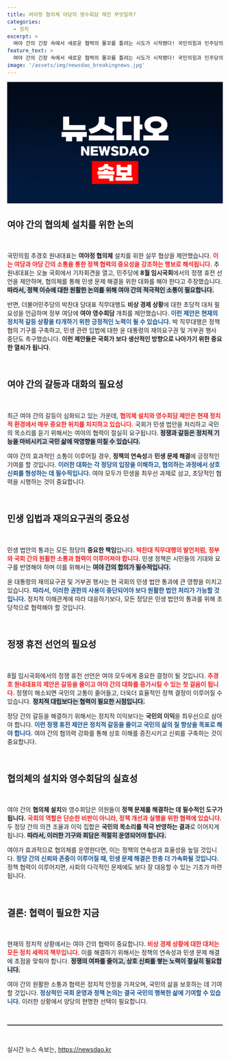 ```yaml
---
title: 여야정 협의체 야당의 영수회담 제안 무엇일까?
categories:
  - 정치
excerpt: >
  여야 간의 긴장 속에서 새로운 협력의 물꼬를 틀려는 시도가 시작됐다! 국민의힘과 민주당의 원내대표들이 초당적 대처를 강조하며 협의체 설치와 영수회담을 제안. 정치의 새로운 전환점이 될까?
feature_text: >
  여야 간의 긴장 속에서 새로운 협력의 물꼬를 틀려는 시도가 시작됐다! 국민의힘과 민주당의 원내대표들이 초당적 대처를 강조하며 협의체 설치와 영수회담을 제안. 정치의 새로운 전환점이 될까?
image: '/assets/img/newsdao_breakingnews.jpg'
---
```


<p><img src="/assets/img/newsdao_breakingnews.jpg" alt="cryptoinkorea 속보" /></p>

<h2 data-ke-size="size26">여야 간의 협의체 설치를 위한 논의</h2>

<p data-ke-size="size16">&nbsp;</p>

<p>국민의힘 추경호 원내대표는 <strong>여야정 협의체</strong> 설치를 위한 실무 협상을 제안했습니다. <b><span style="color: #ee2323;">이는 여당과 야당 간의 소통을 통한 정책 협력의 중요성을 강조하는 행보로 해석됩니다.</span></b> 추 원내대표는 오늘 국회에서 기자회견을 열고, 민주당에 <strong>8월 임시국회</strong>에서의 정쟁 휴전 선언을 제안하며, 협의체를 통해 민생 문제 해결을 위한 대화를 해야 한다고 주장했습니다. <b><span style="background-color: #21538527;">따라서, 정책 이슈에 대한 원활한 논의를 위해 여야 간의 적극적인 소통이 필요합니다.</span></b> </p>

<p>반면, 더불어민주당의 박찬대 당대표 직무대행도 <strong>비상 경제 상황</strong>에 대한 초당적 대처 필요성을 언급하며 정부 여당에 <strong>여야 영수회담</strong> 개최를 제안했습니다. <b><span style="color: #1a5490;">이런 제안은 현재의 정치적 갈등 상황을 타개하기 위한 긍정적인 노력이 될 수 있습니다.</span></b> 박 직무대행은 정책 협의 기구를 구축하고, 민생 관련 입법에 대한 윤 대통령의 재의요구권 및 거부권 행사 중단도 촉구했습니다. <b>이런 제안들은 국회가 보다 생산적인 방향으로 나아가기 위한 중요한 열쇠가 됩니다.</b></p>

<p data-ke-size="size16">&nbsp;</p>

<h2 data-ke-size="size26">여야 간의 갈등과 대화의 필요성</h2>

<p data-ke-size="size16">&nbsp;</p>

<p>최근 여야 간의 갈등이 심화되고 있는 가운데, <b><span style="color: #ee2323;">협의체 설치와 영수회담 제안은 현재 정치적 환경에서 매우 중요한 위치를 차지하고 있습니다.</span></b> 국회가 민생 법안을 처리하고 국민의 목소리를 듣기 위해서는 여야의 협력이 절실히 요구됩니다. <b><span style="background-color: #21538527;">정쟁과 갈등은 정치적 기능을 마비시키고 국민 삶에 악영향을 미칠 수 있습니다.</span></b> </p>

<p>여야 간의 효과적인 소통이 이루어질 경우, <strong>정책의 연속성</strong>과 <strong>민생 문제 해결</strong>에 긍정적인 기여를 할 것입니다. <b><span style="color: #1a5490;">이러한 대화는 각 정당의 입장을 이해하고, 협의하는 과정에서 상호 신뢰를 형성하는 데 필수적입니다.</span></b> 여야 모두가 민생을 최우선 과제로 삼고, 초당적인 협력을 시행하는 것이 중요합니다.</p>

<p data-ke-size="size16">&nbsp;</p>

<h2 data-ke-size="size26">민생 입법과 재의요구권의 중요성</h2>

<p data-ke-size="size16">&nbsp;</p>

<p>민생 법안의 통과는 모든 정당의 <strong>중요한 책임</strong>입니다. <b><span style="color: #ee2323;">박찬대 직무대행의 발언처럼, 정부와 국회 간의 원활한 소통과 협력이 이루어져야 합니다.</span></b> 민생 정책은 시민들의 기대와 요구를 반영해야 하며 이를 위해서는 <b><span style="background-color: #21538527;">여야 간의 합의가 필수적입니다.</span></b> </p>

<p>윤 대통령의 재의요구권 및 거부권 행사는 현 국회의 민생 법안 통과에 큰 영향을 미치고 있습니다. <b><span style="color: #1a5490;">따라서, 이러한 권한의 사용이 중단되어야 보다 원활한 법안 처리가 가능할 것입니다.</span></b> 정치적 이해관계에 따라 대응하기보다, 모든 정당은 민생 법안의 통과를 위해 초당적으로 협력해야 할 것입니다. </p>

<p data-ke-size="size16">&nbsp;</p>

<h2 data-ke-size="size26">정쟁 휴전 선언의 필요성</h2>

<p data-ke-size="size16">&nbsp;</p>

<p>8월 임시국회에서의 정쟁 휴전 선언은 여야 모두에게 중요한 결정이 될 것입니다. <b><span style="color: #ee2323;">추경호 원내대표의 제안은 갈등을 줄이고 여야 간의 대화를 증가시킬 수 있는 첫 걸음이 됩니다.</span></b> 정쟁이 해소되면 국민의 고통이 줄어들고, 더욱더 효율적인 정책 결정이 이루어질 수 있습니다. <b><span style="background-color: #21538527;">정치적 대립보다는 협력이 필요한 시점입니다.</span></b> </p>

<p>정당 간의 갈등을 해결하기 위해서는 정치적 이익보다는 <strong>국민의 이익</strong>을 최우선으로 삼아야 합니다. <b><span style="color: #1a5490;">이런 정쟁 휴전 제안은 정치적 갈등을 줄이고 국민의 삶의 질 향상을 목표로 해야 합니다.</span></b> 여야 간의 협의력 강화를 통해 상호 이해를 증진시키고 신뢰를 구축하는 것이 중요합니다.</p>

<p data-ke-size="size16">&nbsp;</p>

<h2 data-ke-size="size26">협의체의 설치와 영수회담의 실효성</h2>

<p data-ke-size="size16">&nbsp;</p>

<p>여야 간의 <strong>협의체 설치</strong>와 영수회담은 의원들이 <strong>정책 문제를 해결하는 데 필수적인 도구가 됩니다.</strong> <b><span style="color: #ee2323;">국회의 역할은 단순한 비판이 아니라, 정책 개선과 실행을 위한 협력에 있습니다.</span></b> 두 정당 간의 의견 조율과 이익 집합은 <strong>국민의 목소리를 적극 반영하는 결과</strong>로 이어지게 됩니다. <b><span style="background-color: #21538527;">따라서, 이러한 기구와 회담은 적절히 운영되어야 합니다.</span></b> </p>

<p>여야가 효과적으로 협의체를 운영한다면, 이는 정책의 연속성과 효율성을 높일 것입니다. <b><span style="color: #1a5490;">정당 간의 신뢰와 존중이 이루어질 때, 민생 문제 해결은 한층 더 가속화될 것입니다.</span></b> 정책 협력이 이루어지면, 사회의 다각적인 문제에도 보다 잘 대응할 수 있는 기초가 마련됩니다.</p>

<p data-ke-size="size16">&nbsp;</p>

<h2 data-ke-size="size26">결론: 협력이 필요한 지금</h2>

<p data-ke-size="size16">&nbsp;</p>

<p>현재의 정치적 상황에서는 여야 간의 협력이 중요합니다. <b><span style="color: #ee2323;">비상 경제 상황에 대한 대처는 모든 정치 세력의 책무입니다.</span></b> 이를 해결하기 위해서는 정책의 연속성과 민생 문제 해결에 초점을 맞춰야 합니다. <b><span style="background-color: #21538527;">정쟁의 여파를 줄이고, 상호 신뢰를 쌓는 노력이 절실히 필요합니다.</span></b> </p>

<p>여야 간의 원활한 소통과 협력은 정치적 안정을 가져오며, 국민의 삶을 보호하는 데 기여할 것입니다. <b><span style="color: #1a5490;">정상적인 국회 운영과 정책 논의는 결국 국민의 행복한 삶에 기여할 수 있습니다.</span></b> 이러한 상황에서 양당의 현명한 선택이 필요합니다. </p>

<p data-ke-size="size16">&nbsp;</p>

<hr style="height:2px; border:none; background-color:#333;"/> 

<p data-ke-size="size16">&nbsp;</p>
실시간 뉴스 속보는, <a href="https://newsdao.kr" rel="dofollow">https://newsdao.kr</a>


